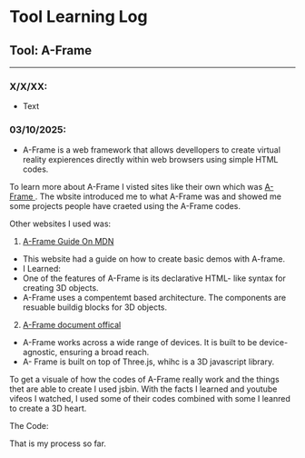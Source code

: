 # Tool Learning Log

## Tool: A-Frame

---

### X/X/XX:
* Text

### 03/10/2025:
* A-Frame is a web framework that allows devellopers to create virtual reality expierences directly within web browsers using simple HTML codes.

To learn more about A-Frame I visted sites like their own which was <a href="https://aframe.io/"> A-Frame </a>. The wbsite introduced me to what A-Frame was and showed me some projects people have craeted using the A-Frame codes.

Other websites I used was:

1) <a href=".mozilla.org"> A-Frame Guide On MDN </a>
  - This website had a guide on how to create basic demos with A-frame.
- I Learned:
 - One of the features of A-Frame is its declarative HTML- like syntax for creating 3D objects.
 - A-Frame uses a compentemt based architecture. The components are resuable buildig blocks for 3D objects.

 2) <a href="https://aframe.io/>"> A-Frame document offical</a>
 - A-Frame works across a wide range of devices. It is built to be device-agnostic, ensuring a broad reach.
 - A- Frame is built on top of Three.js, whihc is a 3D javascript library.

 To get a visuale of how the codes of A-Frame really work and the things thet are able to create I used jsbin. With the facts I learned and youtube vifeos I watched, I used some of their codes combined with some I leanred to create a 3D heart.

 The Code:
 <!DOCTYPE html>
  <html lang="en">
   <head>
   <meta charset="UTF-8" />
   <meta name="viewport" content="width=device-width, initial-scale=1.0" />
   <title>3D Red Heart</title>
   <script src="https://aframe.io/releases/1.2.0/aframe.min.js"></script>
    </head>
    <body>
    <a-scene>
     <!-- Camera -->
      <a-camera position="0 1.6 5"></a-camera>
       <!-- 3D Heart made of spheres and boxes -->
       <!-- Left half of the heart -->
       <a-sphere
        position="-1 1 0"
        radius="1"
         color="red"
         segments-width="32"
          segments-height="32">
          </a-sphere>
           <!-- Right half of the heart -->
            <a-sphere
            position="1 1 0"
            radius="1"
            color="red"
            segments-width="32"
             segments-height="32">
              </a-sphere>
            <!-- Bottom triangle to complete the heart shape -->
                <a-box
                 position="0 -0.5 0"
                 width="2"
                 height="2"
                 depth="1"
                 color="red"
                 rotation="0 0 45">
                    </a-box>
                   </a-scene>
                  </body>
                 </html>

That is my process so far. 


<!--
* Links you used today (websites, videos, etc)
* Things you tried, progress you made, etc
* Challenges, a-ha moments, etc
* Questions you still have
* What you're going to try next
-->
